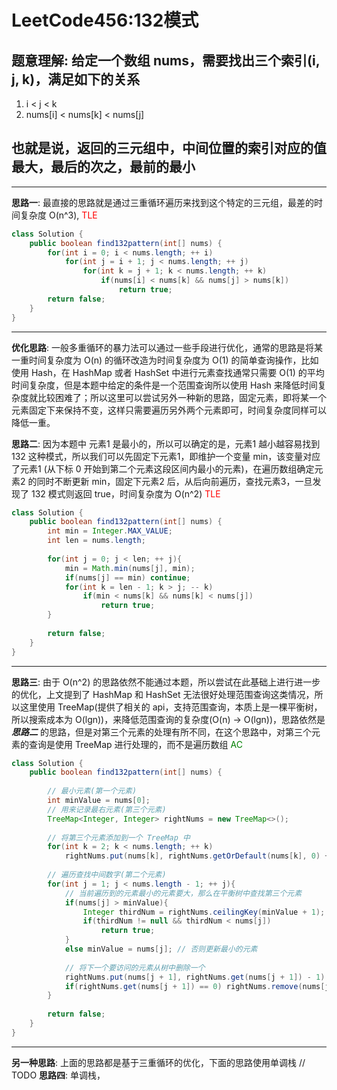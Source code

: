 # LeetCode456:132模式

## 题意理解: 给定一个数组 nums，需要找出三个索引(i, j, k)，满足如下的关系

1. i < j < k
2. nums[i] < nums[k] < nums[j]

## 也就是说，返回的三元组中，中间位置的索引对应的值最大，最后的次之，最前的最小

---

**思路一**: 最直接的思路就是通过三重循环遍历来找到这个特定的三元组，最差的时间复杂度 O(n^3), <font color="red">TLE</font>

```java
class Solution {
    public boolean find132pattern(int[] nums) {
        for(int i = 0; i < nums.length; ++ i)
            for(int j = i + 1; j < nums.length; ++ j)
                for(int k = j + 1; k < nums.length; ++ k)
                    if(nums[i] < nums[k] && nums[j] > nums[k])
                        return true;
        return false;
    }
}
```

---

**优化思路**: 一般多重循环的暴力法可以通过一些手段进行优化，通常的思路是将某一重时间复杂度为 O(n) 的循环改造为时间复杂度为 O(1) 的简单查询操作，比如使用 Hash，在 HashMap 或者 HashSet 中进行元素查找通常只需要 O(1) 的平均时间复杂度，但是本题中给定的条件是一个范围查询所以使用 Hash 来降低时间复杂度就比较困难了；所以这里可以尝试另外一种新的思路，固定元素，即将某一个元素固定下来保持不变，这样只需要遍历另外两个元素即可，时间复杂度同样可以降低一重。

**思路二**: 因为本题中 元素1 是最小的，所以可以确定的是，元素1 越小越容易找到 132 这种模式，所以我们可以先固定下元素1，即维护一个变量 min，该变量对应了元素1 (从下标 0 开始到第二个元素这段区间内最小的元素)，在遍历数组确定元素2 的同时不断更新 min，固定下元素2 后，从后向前遍历，查找元素3，一旦发现了 132 模式则返回 true，时间复杂度为 O(n^2) <font color="red">TLE</font>

```java
class Solution {
    public boolean find132pattern(int[] nums) {
        int min = Integer.MAX_VALUE;
        int len = nums.length;
        
        for(int j = 0; j < len; ++ j){
            min = Math.min(nums[j], min);
            if(nums[j] == min) continue;
            for(int k = len - 1; k > j; -- k)
                if(min < nums[k] && nums[k] < nums[j])
                    return true;
        }
        
        return false;
    }
}
```

---

**思路三**: 由于 O(n^2) 的思路依然不能通过本题，所以尝试在此基础上进行进一步的优化，上文提到了 HashMap 和 HashSet 无法很好处理范围查询这类情况，所以这里使用 TreeMap(提供了相关的 api，支持范围查询，本质上是一棵平衡树，所以搜索成本为 O(lgn))，来降低范围查询的复杂度(O(n) -> O(lgn))，思路依然是 ***思路二*** 的思路，但是对第三个元素的处理有所不同，在这个思路中，对第三个元素的查询是使用 TreeMap 进行处理的，而不是遍历数组 <font color="green">AC</font>


```java
class Solution {
    public boolean find132pattern(int[] nums) {
        
        // 最小元素(第一个元素)
        int minValue = nums[0];
        // 用来记录最右元素(第三个元素)
        TreeMap<Integer, Integer> rightNums = new TreeMap<>();
        
        // 将第三个元素添加到一个 TreeMap 中
        for(int k = 2; k < nums.length; ++ k) 
            rightNums.put(nums[k], rightNums.getOrDefault(nums[k], 0) + 1);
        
        // 遍历查找中间数字(第二个元素)
        for(int j = 1; j < nums.length - 1; ++ j){
            // 当前遍历到的元素最小的元素要大，那么在平衡树中查找第三个元素
            if(nums[j] > minValue){
                Integer thirdNum = rightNums.ceilingKey(minValue + 1);
                if(thirdNum != null && thirdNum < nums[j])
                    return true;
            }
            else minValue = nums[j]; // 否则更新最小的元素
            
            // 将下一个要访问的元素从树中删除一个
            rightNums.put(nums[j + 1], rightNums.get(nums[j + 1]) - 1);
            if(rightNums.get(nums[j + 1]) == 0) rightNums.remove(nums[j + 1]);
        }
        
        return false;
    }
}
```

---

**另一种思路**: 上面的思路都是基于三重循环的优化，下面的思路使用单调栈
// TODO
**思路四**: 单调栈，
